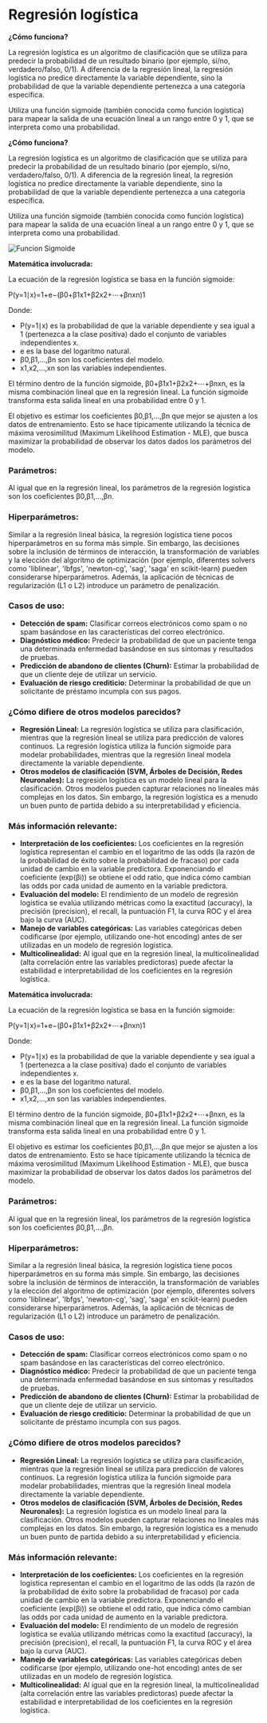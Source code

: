 # Regresión logística

**¿Cómo funciona?**

La regresión logística es un algoritmo de clasificación que se utiliza para predecir la probabilidad de un resultado binario (por ejemplo, sí/no, verdadero/falso, 0/1). A diferencia de la regresión lineal, la regresión logística no predice directamente la variable dependiente, sino la probabilidad de que la variable dependiente pertenezca a una categoría específica.

Utiliza una función sigmoide (también conocida como función logística) para mapear la salida de una ecuación lineal a un rango entre 0 y 1, que se interpreta como una probabilidad.

**¿Cómo funciona?**

La regresión logística es un algoritmo de clasificación que se utiliza para predecir la probabilidad de un resultado binario (por ejemplo, sí/no, verdadero/falso, 0/1). A diferencia de la regresión lineal, la regresión logística no predice directamente la variable dependiente, sino la probabilidad de que la variable dependiente pertenezca a una categoría específica.

Utiliza una función sigmoide (también conocida como función logística) para mapear la salida de una ecuación lineal a un rango entre 0 y 1, que se interpreta como una probabilidad.

![Funcion Sigmoide](src/FuncionSigmoide.png)  

**Matemática involucrada:**

La ecuación de la regresión logística se basa en la función sigmoide:

P(y=1∣x)=1+e−(β0+β1x1+β2x2+⋯+βnxn)1

Donde:

- P(y=1∣x) es la probabilidad de que la variable dependiente y sea igual a 1 (pertenezca a la clase positiva) dado el conjunto de variables independientes x.
- e es la base del logaritmo natural.
- β0,β1,…,βn son los coeficientes del modelo.
- x1,x2,…,xn son las variables independientes.

El término dentro de la función sigmoide, β0+β1x1+β2x2+⋯+βnxn, es la misma combinación lineal que en la regresión lineal. La función sigmoide transforma esta salida lineal en una probabilidad entre 0 y 1.

El objetivo es estimar los coeficientes β0,β1,…,βn que mejor se ajusten a los datos de entrenamiento. Esto se hace típicamente utilizando la técnica de máxima verosimilitud (Maximum Likelihood Estimation - MLE), que busca maximizar la probabilidad de observar los datos dados los parámetros del modelo.

### **Parámetros:**

Al igual que en la regresión lineal, los parámetros de la regresión logística son los coeficientes β0,β1,…,βn.

### **Hiperparámetros:**

Similar a la regresión lineal básica, la regresión logística tiene pocos hiperparámetros en su forma más simple. Sin embargo, las decisiones sobre la inclusión de términos de interacción, la transformación de variables y la elección del algoritmo de optimización (por ejemplo, diferentes solvers como 'liblinear', 'lbfgs', 'newton-cg', 'sag', 'saga' en scikit-learn) pueden considerarse hiperparámetros. Además, la aplicación de técnicas de regularización (L1 o L2) introduce un parámetro de penalización.

### **Casos de uso:**

- **Detección de spam:** Clasificar correos electrónicos como spam o no spam basándose en las características del correo electrónico.
- **Diagnóstico médico:** Predecir la probabilidad de que un paciente tenga una determinada enfermedad basándose en sus síntomas y resultados de pruebas.
- **Predicción de abandono de clientes (Churn):** Estimar la probabilidad de que un cliente deje de utilizar un servicio.
- **Evaluación de riesgo crediticio:** Determinar la probabilidad de que un solicitante de préstamo incumpla con sus pagos.

### **¿Cómo difiere de otros modelos parecidos?**

- **Regresión Lineal:** La regresión logística se utiliza para clasificación, mientras que la regresión lineal se utiliza para predicción de valores continuos. La regresión logística utiliza la función sigmoide para modelar probabilidades, mientras que la regresión lineal modela directamente la variable dependiente.
- **Otros modelos de clasificación (SVM, Árboles de Decisión, Redes Neuronales):** La regresión logística es un modelo lineal para la clasificación. Otros modelos pueden capturar relaciones no lineales más complejas en los datos. Sin embargo, la regresión logística es a menudo un buen punto de partida debido a su interpretabilidad y eficiencia.

### **Más información relevante:**

- **Interpretación de los coeficientes:** Los coeficientes en la regresión logística representan el cambio en el logaritmo de las odds (la razón de la probabilidad de éxito sobre la probabilidad de fracaso) por cada unidad de cambio en la variable predictora. Exponenciando el coeficiente (exp(βi)) se obtiene el odd ratio, que indica cómo cambian las odds por cada unidad de aumento en la variable predictora.
- **Evaluación del modelo:** El rendimiento de un modelo de regresión logística se evalúa utilizando métricas como la exactitud (accuracy), la precisión (precision), el recall, la puntuación F1, la curva ROC y el área bajo la curva (AUC).
- **Manejo de variables categóricas:** Las variables categóricas deben codificarse (por ejemplo, utilizando one-hot encoding) antes de ser utilizadas en un modelo de regresión logística.
- **Multicolinealidad:** Al igual que en la regresión lineal, la multicolinealidad (alta correlación entre las variables predictoras) puede afectar la estabilidad e interpretabilidad de los coeficientes en la regresión logística.

**Matemática involucrada:**

La ecuación de la regresión logística se basa en la función sigmoide:

P(y=1∣x)=1+e−(β0+β1x1+β2x2+⋯+βnxn)1

Donde:

- P(y=1∣x) es la probabilidad de que la variable dependiente y sea igual a 1 (pertenezca a la clase positiva) dado el conjunto de variables independientes x.
- e es la base del logaritmo natural.
- β0,β1,…,βn son los coeficientes del modelo.
- x1,x2,…,xn son las variables independientes.

El término dentro de la función sigmoide, β0+β1x1+β2x2+⋯+βnxn, es la misma combinación lineal que en la regresión lineal. La función sigmoide transforma esta salida lineal en una probabilidad entre 0 y 1.

El objetivo es estimar los coeficientes β0,β1,…,βn que mejor se ajusten a los datos de entrenamiento. Esto se hace típicamente utilizando la técnica de máxima verosimilitud (Maximum Likelihood Estimation - MLE), que busca maximizar la probabilidad de observar los datos dados los parámetros del modelo.

### **Parámetros:**

Al igual que en la regresión lineal, los parámetros de la regresión logística son los coeficientes β0,β1,…,βn.

### **Hiperparámetros:**

Similar a la regresión lineal básica, la regresión logística tiene pocos hiperparámetros en su forma más simple. Sin embargo, las decisiones sobre la inclusión de términos de interacción, la transformación de variables y la elección del algoritmo de optimización (por ejemplo, diferentes solvers como 'liblinear', 'lbfgs', 'newton-cg', 'sag', 'saga' en scikit-learn) pueden considerarse hiperparámetros. Además, la aplicación de técnicas de regularización (L1 o L2) introduce un parámetro de penalización.

### **Casos de uso:**

- **Detección de spam:** Clasificar correos electrónicos como spam o no spam basándose en las características del correo electrónico.
- **Diagnóstico médico:** Predecir la probabilidad de que un paciente tenga una determinada enfermedad basándose en sus síntomas y resultados de pruebas.
- **Predicción de abandono de clientes (Churn):** Estimar la probabilidad de que un cliente deje de utilizar un servicio.
- **Evaluación de riesgo crediticio:** Determinar la probabilidad de que un solicitante de préstamo incumpla con sus pagos.

### **¿Cómo difiere de otros modelos parecidos?**

- **Regresión Lineal:** La regresión logística se utiliza para clasificación, mientras que la regresión lineal se utiliza para predicción de valores continuos. La regresión logística utiliza la función sigmoide para modelar probabilidades, mientras que la regresión lineal modela directamente la variable dependiente.
- **Otros modelos de clasificación (SVM, Árboles de Decisión, Redes Neuronales):** La regresión logística es un modelo lineal para la clasificación. Otros modelos pueden capturar relaciones no lineales más complejas en los datos. Sin embargo, la regresión logística es a menudo un buen punto de partida debido a su interpretabilidad y eficiencia.

### **Más información relevante:**

- **Interpretación de los coeficientes:** Los coeficientes en la regresión logística representan el cambio en el logaritmo de las odds (la razón de la probabilidad de éxito sobre la probabilidad de fracaso) por cada unidad de cambio en la variable predictora. Exponenciando el coeficiente (exp(βi)) se obtiene el odd ratio, que indica cómo cambian las odds por cada unidad de aumento en la variable predictora.
- **Evaluación del modelo:** El rendimiento de un modelo de regresión logística se evalúa utilizando métricas como la exactitud (accuracy), la precisión (precision), el recall, la puntuación F1, la curva ROC y el área bajo la curva (AUC).
- **Manejo de variables categóricas:** Las variables categóricas deben codificarse (por ejemplo, utilizando one-hot encoding) antes de ser utilizadas en un modelo de regresión logística.
- **Multicolinealidad:** Al igual que en la regresión lineal, la multicolinealidad (alta correlación entre las variables predictoras) puede afectar la estabilidad e interpretabilidad de los coeficientes en la regresión logística.